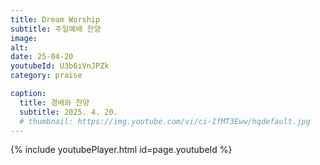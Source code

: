 ```yaml
---
title: Dream Worship
subtitle: 주일예배 찬양
image:
alt:
date: 25-04-20
youtubeId: U3b6iVnJPZk
category: praise

caption:
  title: 경배와 찬양
  subtitle: 2025. 4. 20.
  # thumbnail: https://img.youtube.com/vi/ci-IfMT3Eww/hqdefault.jpg
---
```


{% include youtubePlayer.html id=page.youtubeId %}
